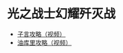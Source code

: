 # 光之战士幻耀歼灭战

* [子言攻略（视频）](https://www.bilibili.com/video/BV16T4y1A7Pg?zw)
* [油库里攻略（视频）](https://www.bilibili.com/video/BV1mi4y1g7W5)